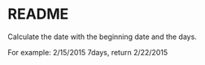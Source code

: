 # README #

Calculate the date with the beginning date and the days.

For example:
2/15/2015 7days, return 2/22/2015
